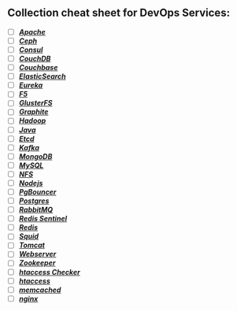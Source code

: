 ## Collection cheat sheet for DevOps Services:

- [ ] ***[Apache](Apache.md)***
- [ ] ***[Ceph](https://sabaini.at/pages/ceph-cheatsheet.html)***
- [ ] ***[Consul](Consul.md)***
- [ ] ***[CouchDB](CouchDB.md)***
- [ ] ***[Couchbase](Couchbase.md)***
- [ ] ***[ElasticSearch](ElasticSearch.md)***
- [ ] ***[Eureka](https://github.com/Netflix/eureka/wiki/Eureka-REST-operations)***
- [ ] ***[F5](F5.md)***
- [ ] ***[GlusterFS](GlusterFS.md)***
- [ ] ***[Graphite](Graphite.md)***
- [ ] ***[Hadoop](http://www.dummies.com/how-to/content/hadoop-for-dummies-cheat-sheet.html)***
- [ ] ***[Java](Java.md)***
- [ ] ***[Etcd](etcd.md)***
- [ ] ***[Kafka](Kafka.md)***
- [ ] ***[MongoDB](MongoDB.md)***
- [ ] ***[MySQL](MySQL.md)***
- [ ] ***[NFS](NFS.md)***
- [ ] ***[Nodejs](Nodejs.md)***
- [ ] ***[PgBouncer](PgBouncer.md)***
- [ ] ***[Postgres](Postgres.md)***
- [ ] ***[RabbitMQ](RabbitMQ.md)***
- [ ] ***[Redis Sentinel](RedisSentinel.md)***
- [ ] ***[Redis](Redis.md)***
- [ ] ***[Squid](Squid.md)***
- [ ] ***[Tomcat](Tomcat.md)***
- [ ] ***[Webserver](Webserver.md)***
- [ ] ***[Zookeeper](Zookeeper.md)***
- [ ] ***[htaccess Checker](http://htaccess.mwl.be/)***
- [ ] ***[htaccess](htaccess.md)***
- [ ] ***[memcached](memcached.md)***
- [ ] ***[nginx](nginx.md)***

